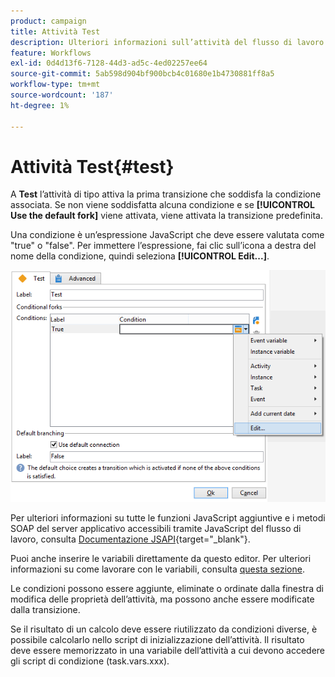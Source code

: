 ```yaml
---
product: campaign
title: Attività Test
description: Ulteriori informazioni sull’attività del flusso di lavoro Test
feature: Workflows
exl-id: 0d4d13f6-7128-44d3-ad5c-4ed02257ee64
source-git-commit: 5ab598d904bf900bcb4c01680e1b4730881ff8a5
workflow-type: tm+mt
source-wordcount: '187'
ht-degree: 1%

---
```


# Attività Test{#test}



A **Test** l’attività di tipo attiva la prima transizione che soddisfa la condizione associata. Se non viene soddisfatta alcuna condizione e se **[!UICONTROL Use the default fork]** viene attivata, viene attivata la transizione predefinita.

Una condizione è un’espressione JavaScript che deve essere valutata come &quot;true&quot; o &quot;false&quot;. Per immettere l’espressione, fai clic sull’icona a destra del nome della condizione, quindi seleziona **[!UICONTROL Edit...]**.

![](assets/edit_test.png)

Per ulteriori informazioni su tutte le funzioni JavaScript aggiuntive e i metodi SOAP del server applicativo accessibili tramite JavaScript del flusso di lavoro, consulta [Documentazione JSAPI](https://experienceleague.adobe.com/developer/campaign-api/api/index.html?lang=it){target="_blank"}.

Puoi anche inserire le variabili direttamente da questo editor. Per ulteriori informazioni su come lavorare con le variabili, consulta [questa sezione](javascript-scripts-and-templates.md#variables).

Le condizioni possono essere aggiunte, eliminate o ordinate dalla finestra di modifica delle proprietà dell’attività, ma possono anche essere modificate dalla transizione.

Se il risultato di un calcolo deve essere riutilizzato da condizioni diverse, è possibile calcolarlo nello script di inizializzazione dell’attività. Il risultato deve essere memorizzato in una variabile dell’attività a cui devono accedere gli script di condizione (task.vars.xxx).
